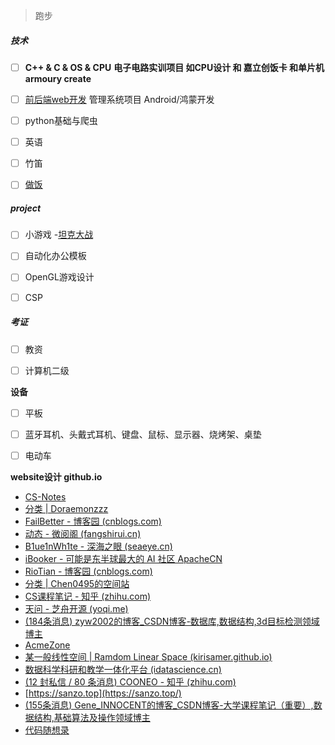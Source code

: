 > 跑步

##### 技术

- [ ] **C++ & C & OS & CPU**    **电子电路实训项目 如CPU设计 和 嘉立创饭卡 和单片机**  **armoury create**
- [ ] [前后端web开发](https://zhuanlan.zhihu.com/p/164701269)    管理系统项目   Android/鸿蒙开发
- [ ] python基础与爬虫
- [ ] 英语
- [ ] 竹笛
- [ ] [做饭](https://github.com/Anduin2017/HowToCook)



##### project

- [ ] 小游戏 -[坦克大战](https://www.bilibili.com/video/BV15f4y1a75u?p=5&spm_id_from=pageDriver)
- [ ] 自动化办公模板
- [ ] OpenGL游戏设计
- [ ] CSP


##### 考证

- [ ] 教资
- [ ] 计算机二级



**设备**

- [ ] 平板
- [ ] 蓝牙耳机、头戴式耳机、键盘、鼠标、显示器、烧烤架、桌垫
- [ ] 电动车



**website设计 github.io**

- [CS-Notes](https://github.com/CyC2018/CS-Notes)
- [分类 | Doraemonzzz](http://doraemonzzz.com/categories/)
- [FailBetter - 博客园 (cnblogs.com)](https://www.cnblogs.com/FailBetter/)
- [动态 - 微阅阁 (fangshirui.cn)](https://www.fangshirui.cn/index.php/cross.html)
- [B1ue1nWh1te - 深海之眼 (seaeye.cn)](https://www.seaeye.cn/)
- [iBooker - 可能是东半球最大的 AI 社区  ApacheCN ](https://www.apachecn.org/#/)
- [RioTian - 博客园 (cnblogs.com)](https://www.cnblogs.com/RioTian/)
- [分类 | Chen0495的空间站](https://chen0495.top/categories/)
- [CS课程笔记 - 知乎 (zhihu.com)](https://www.zhihu.com/column/c_1318520665301757952)
- [天问 - 芝舟开源 (yoqi.me)](https://git.yoqi.me/lyq)
- [(184条消息) zyw2002的博客_CSDN博客-数据库,数据结构,3d目标检测领域博主](https://blog.csdn.net/zyw2002?type=blog)
- [AcmeZone](https://acmezone.top/)
- [某一般线性空间 | Ramdom Linear Space (kirisamer.github.io)](https://kirisamer.github.io/)
- [数据科学科研和教学一体化平台 (idatascience.cn)](http://www.idatascience.cn/)
- [(12 封私信 / 80 条消息) COONEO - 知乎 (zhihu.com)](https://www.zhihu.com/people/jeff-44-13)
- [https://sanzo.top](https://sanzo.top/)
- [(155条消息) Gene_INNOCENT的博客_CSDN博客-大学课程笔记（重要）,数据结构,基础算法及操作领域博主](https://gene-liu.blog.csdn.net/article/list/2)
- [代码随想录](https://github.com/youngyangyang04)
